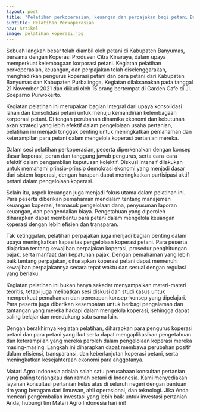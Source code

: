 ```yaml
---
layout: post
title: "Pelatihan perkoperasian, keuangan dan perpajakan bagi petani Banyumas Raya"
subtitle: Pelatihan Perkoperasian
nav: Artikel
image: pelatihan_koperasi.jpg
---
```


Sebuah langkah besar telah diambil oleh petani di Kabupaten Banyumas, bersama dengan Koperasi Produsen Citra Kinaraya, dalam upaya memperkuat kelembagaan korporasi petani. Kegiatan pelatihan perkoperasian, keuangan, dan perpajakan telah diselenggarakan, menghadirkan pengurus koperasi petani dan para petani dari Kabupaten Banyumas dan Kabupaten Purbalingga. Kegiatan dilaksanakan pada tanggal 21 November 2021 dan diikuti oleh 15 orang bertempat di Garden Cafe di Jl. Soeparno Purwokerto.

Kegiatan pelatihan ini merupakan bagian integral dari upaya konsolidasi lahan dan konsolidasi petani untuk menuju kemandirian kelembagaan korporasi petani. Di tengah perubahan dinamika ekonomi dan kebutuhan akan strategi yang lebih efektif dalam pengelolaan usaha pertanian, pelatihan ini menjadi tonggak penting untuk meningkatkan pemahaman dan keterampilan para petani dalam mengelola koperasi pertanian mereka.

Dalam sesi pelatihan perkoperasian, peserta diperkenalkan dengan konsep dasar koperasi, peran dan tanggung jawab pengurus, serta cara-cara efektif dalam pengambilan keputusan kolektif. Diskusi intensif dilakukan untuk memahami prinsip-prinsip demokrasi ekonomi yang menjadi dasar dari sistem koperasi, dengan harapan dapat meningkatkan partisipasi aktif petani dalam pengelolaan koperasi.

Selain itu, aspek keuangan juga menjadi fokus utama dalam pelatihan ini. Para peserta diberikan pemahaman mendalam tentang manajemen keuangan koperasi, termasuk pengelolaan dana, penyusunan laporan keuangan, dan pengendalian biaya. Pengetahuan yang diperoleh diharapkan dapat membantu para petani dalam mengelola keuangan koperasi dengan lebih efisien dan transparan.

Tak ketinggalan, pelatihan perpajakan juga menjadi bagian penting dalam upaya meningkatkan kapasitas pengelolaan koperasi petani. Para peserta diajarkan tentang kewajiban perpajakan koperasi, prosedur penghitungan pajak, serta manfaat dari kepatuhan pajak. Dengan pemahaman yang lebih baik tentang perpajakan, diharapkan koperasi petani dapat memenuhi kewajiban perpajakannya secara tepat waktu dan sesuai dengan regulasi yang berlaku.

Kegiatan pelatihan ini bukan hanya sekadar menyampaikan materi-materi teoritis, tetapi juga melibatkan sesi diskusi dan studi kasus untuk memperkuat pemahaman dan penerapan konsep-konsep yang dipelajari. Para peserta juga diberikan kesempatan untuk berbagi pengalaman dan tantangan yang mereka hadapi dalam mengelola koperasi, sehingga dapat saling belajar dan mendukung satu sama lain.

Dengan berakhirnya kegiatan pelatihan, diharapkan para pengurus koperasi petani dan para petani yang ikut serta dapat mengaplikasikan pengetahuan dan keterampilan yang mereka peroleh dalam pengelolaan koperasi mereka masing-masing. Langkah ini diharapkan dapat membawa perubahan positif dalam efisiensi, transparansi, dan keberlanjutan koperasi petani, serta meningkatkan kesejahteraan ekonomi para anggotanya.

Matari Agro Indonesia adalah salah satu perusahaan konsultan pertanian yang paling terjangkau dan ramah petani di Indonesia. Kami menyediakan layanan konsultasi pertanian kelas atas di seluruh negeri dengan bantuan tim yang beragam dari ilmuwan, ahli operasional, dan teknologi. Jika Anda mencari pengembalian investasi yang lebih baik untuk investasi pertanian Anda, hubungi tim Matari Agro Indonesia hari ini!
